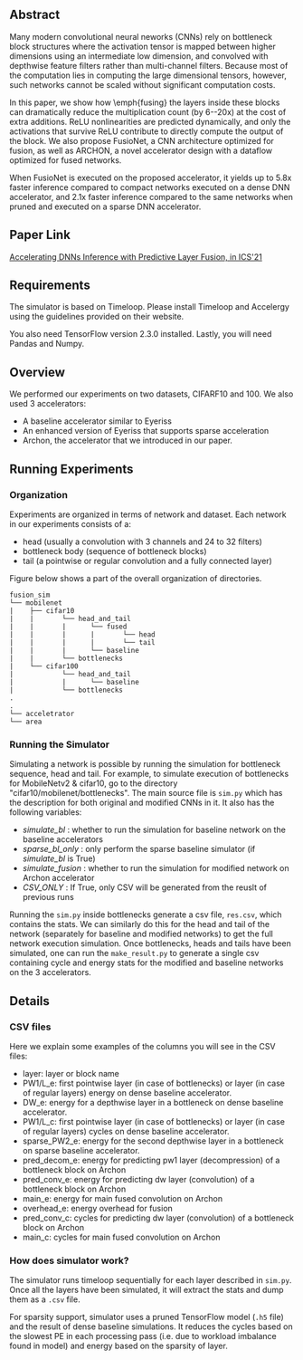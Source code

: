 ## Abstract

Many modern convolutional neural neworks (CNNs) rely on bottleneck block structures where the activation tensor is mapped between higher dimensions using an intermediate low dimension, and convolved with depthwise feature filters rather than multi-channel filters. Because most of the computation lies in computing the large dimensional tensors, however, such networks cannot be scaled without significant computation costs.

In this paper, we show how \emph{fusing} the layers inside these blocks can dramatically reduce the multiplication count (by 6--20x) at the cost of extra additions. ReLU nonlinearities are predicted dynamically, and only the activations that survive ReLU contribute to directly compute the output of the block. We also propose FusioNet, a CNN architecture optimized for fusion, as well as ARCHON, a novel accelerator design with a dataflow optimized for fused networks.

When FusioNet is executed on the proposed accelerator, it yields up to 5.8x faster inference compared to compact networks executed on a dense DNN accelerator, and 2.1x faster inference compared to the same networks when pruned and executed on a sparse DNN accelerator.

## Paper Link

[Accelerating DNNs Inference with Predictive Layer Fusion, in ICS'21](https://dl.acm.org/doi/10.1145/3447818.3460378)


## Requirements

The simulator is based on Timeloop. Please install Timeloop and Accelergy using the guidelines provided on their website.

You also need TensorFlow version 2.3.0 installed. Lastly, you will need Pandas and Numpy.


## Overview

We performed our experiments on two datasets, CIFARF10 and 100. We also used 3 accelerators:
* A baseline accelerator similar to Eyeriss
* An enhanced version of Eyeriss that supports sparse acceleration
* Archon, the accelerator that we introduced in our paper.



## Running Experiments

### Organization

Experiments are organized in terms of network and dataset. Each network in our experiments consists of a:
* head (usually a convolution with 3 channels and 24 to 32 filters)
* bottleneck body (sequence of bottleneck blocks)
* tail (a pointwise or regular convolution and a fully connected layer)
 
Figure below shows a part of the overall organization of directories.
```
fusion_sim
└── mobilenet
|    ├── cifar10
|    |       └── head_and_tail
|    |       |      └── fused
|    |       |      |       └── head
|    |       |      |       └── tail
|    |       |      └── baseline           
|    |       └── bottlenecks
|    └── cifar100
|            └── head_and_tail
|            |      └── baseline           
|            └── bottlenecks
.          
.    
└── acceletrator
└── area
```

### Running the Simulator

Simulating a network is possible by running the simulation for bottleneck sequence, head and tail. For example, to simulate execution of bottlenecks for MobileNetv2 & cifar10, go to the directory "cifar10/mobilenet/bottlenecks". The main source file is `sim.py` which has the description for both original and modified CNNs in it. It also has the following variables:
* *simulate_bl* : whether to run the simulation for baseline network on the baseline accelerators
* *sparse_bl_only* : only perform the sparse baseline simulator (if *simulate_bl* is True)
* *simulate_fusion* : whether to run the simulation for modified network on Archon accelerator
* *CSV_ONLY* : If True, only CSV will be generated from the reuslt of previous runs

Running the `sim.py` inside bottlenecks generate a csv file, `res.csv`, which contains the stats. We can similarly do this for the head and tail  of the network (separately for baseline and modified networks) to get the full network execution simulation. Once bottlenecks, heads and tails have been simulated, one can run the `make_result.py` to generate a single csv containing cycle and energy stats for the modified and baseline networks on the 3 accelerators.


## Details
### CSV files
Here we explain some examples of the columns you will see in the CSV files:
* layer: layer or block name
* PW1/L_e: first pointwise layer (in case of bottlenecks) or layer (in case of regular layers) energy on dense baseline accelerator.
* DW_e: energy for a depthwise layer in a bottleneck on dense baseline accelerator.
* PW1/L_c: first pointwise layer (in case of bottlenecks) or layer (in case of regular layers) cycles on dense baseline accelerator.
* sparse_PW2_e: energy for the second depthwise layer in a bottleneck on sparse baseline accelerator.
* pred_decom_e: energy for predicting pw1 layer (decompression) of a bottleneck block on Archon
* pred_conv_e: energy for predicting dw layer (convolution) of a bottleneck block on Archon
* main_e: energy for main fused convolution on Archon
* overhead_e: energy overhead for fusion 
* pred_conv_c: cycles for predicting dw layer (convolution) of a bottleneck block on Archon
* main_c: cycles for main fused convolution on Archon
 

### How does simulator work?
The simulator runs timeloop sequentially for each layer described in `sim.py`. Once all the layers have been simulated, it will extract the stats and dump them as a `.csv` file.

For sparsity support, simulator uses a pruned TensorFlow model (`.h5` file) and the result of dense baseline simulations. It reduces the cycles based on the slowest PE in each processing pass (i.e. due to workload imbalance found in model) and energy based on the sparsity of layer.
